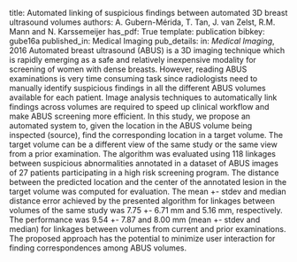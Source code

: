 title: Automated linking of suspicious findings between automated 3D breast ultrasound volumes
authors: A. Gubern-Mérida, T. Tan, J. van Zelst, R.M. Mann and N. Karssemeijer
has_pdf: True
template: publication
bibkey: gube16a
published_in: Medical Imaging
pub_details: in: <i>Medical Imaging</i>, 2016
Automated breast ultrasound (ABUS) is a 3D imaging technique which is rapidly emerging as a safe and relatively inexpensive modality for screening of women with dense breasts. However, reading ABUS examinations is very time consuming task since radiologists need to manually identify suspicious findings in all the different ABUS volumes available for each patient. Image analysis techniques to automatically link findings across volumes are required to speed up clinical workflow and make ABUS screening more efficient. In this study, we propose an automated system to, given the location in the ABUS volume being inspected (source), find the corresponding location in a target volume. The target volume can be a different view of the same study or the same view from a prior examination. The algorithm was evaluated using 118 linkages between suspicious abnormalities annotated in a dataset of ABUS images of 27 patients participating in a high risk screening program. The distance between the predicted location and the center of the annotated lesion in the target volume was computed for evaluation. The mean +- stdev and median distance error achieved by the presented algorithm for linkages between volumes of the same study was 7.75 +- 6.71 mm and 5.16 mm, respectively. The performance was 9.54 +- 7.87 and 8.00 mm (mean +- stdev and median) for linkages between volumes from current and prior examinations. The proposed approach has the potential to minimize user interaction for finding correspondences among ABUS volumes.

